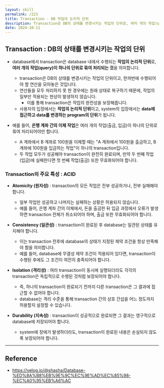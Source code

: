 ```yaml
---
layout: skill
permalink: /223
title: Transaction - DB 작업의 논리적 단위
description: Transaction은 DB의 상태를 변경시키는 작업의 단위로, 여러 개의 작업(query)이 하나의 단위로 묶여 처리되는 것을 의미합니다.
date: 2024-10-11
---
```



## Transaction : DB의 상태를 변경시키는 작업의 단위

- database에서 transaction은 database 내에서 수행되는 **작업의 논리적 단위**로, **여러 개의 작업(query)이 하나의 단위로 묶여 처리되는 것**을 의미합니다.
    - transaction은 DB의 상태를 변경시키는 작업의 단위이고, 한꺼번에 수행되어야 할 연산을 모아놓은 것입니다.
    - 연산들을 모두 처리하지 못 한 경우에는 원래 상태로 복구하기 때문에, 작업의 일부만 적용되는 현상이 발생하지 않습니다.
        - 이를 통해 transaction은 작업의 완전성을 보장해줍니다.
    - 사용자의 입장에서는 **작업의 논리적 단위**이고, system의 입장에서는 **data에 접근하고 data를 변경하는 program의 단위**가 됩니다.

- 예를 들어, **은행 계좌 간의 이체 작업**은 여러 개의 작업(출금, 입금)이 하나의 단위로 묶여 처리되어야만 합니다.
    - A 계좌에서 B 계좌로 100원을 이체할 때는 "A 계좌에서 100원을 출금하고, B 계좌에 100원을 입금하는 작업"이 하나의 transaction입니다.
    - 두 작업 모두가 성공해야 transaction이 완전히 완료되며, 만약 두 번째 작업(입금)에 실패한다면 첫 번째 작업(출금) 또한 무효화되어야 합니다.


### Transaction의 주요 특성 : ACID

- **Atomicity (원자성)** : transaction의 모든 작업은 전부 성공하거나, 전부 실패해야 합니다.
    - 일부 작업만 성공하고 나머지는 실패하는 상황은 허용되지 않습니다.
    - 예를 들어, 은행 계좌 간의 이체에서, 돈을 출금한 뒤 입금 과정에서 오류가 발생하면 transaction 전체가 취소되어야 하며, 출금 또한 무효화되어야 합니다.

- **Consistency (일관성)** : transaction이 완료된 후 database는 일관된 상태를 유지해야 합니다.
    - 이는 transaction 전후에 database의 상태가 지정된 제약 조건을 항상 만족해야 함을 의미합니다.
    - 예를 들어, database에 무결성 제약 조건이 적용되어 있다면, transaction이 수행된 후에도 그 조건이 여전히 충족되어야 합니다.

- **Isolation (격리성)** : 여러 transaction이 동시에 실행되더라도 각각의 transaction은 독립적으로 수행된 것처럼 보장되어야 합니다.
    - 즉, 하나의 transaction이 완료되기 전까지 다른 transaction은 그 결과에 접근할 수 없어야 합니다.
    - database는 격리 수준을 통해 transaction 간의 상호 간섭을 어느 정도까지 허용할지 설정할 수 있습니다.

- **Durability (지속성)** : transaction이 성공적으로 완료되면 그 결과는 영구적으로 database에 저장되어야 합니다.
    - system에 장애가 발생하더라도, transaction이 완료된 내용은 손실되지 않도록 보장되어야 합니다.


---


## Reference

- <https://velog.io/@shasha/Database-%ED%8A%B8%EB%9E%9C%EC%9E%AD%EC%85%98-%EC%A0%95%EB%A6%AC>
